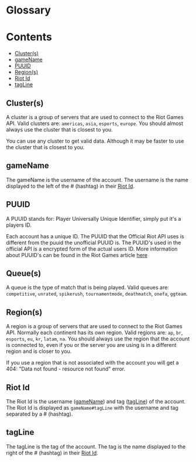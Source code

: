 # Glossary
# Contents
- [Cluster(s)](#clusters)
- [gameName](#gamename)
- [PUUID](#puuid)
- [Region(s)](#regions)
- [Riot Id](#riot-id)
- [tagLine](#tagline)

## Cluster(s)
A cluster is a group of servers that are used to connect to the Riot Games API. Valid clusters are: `americas`, `asia`, `esports`, `europe`. You should almost always use the cluster that is closest to you.

You can use any cluster to get valid data. Although it may be faster to use the cluster that is closest to you.

## gameName
The gameName is the username of the account. The username is the name displayed to the left of the # (hashtag) in their [Riot Id](#riotid).

## PUUID
A PUUID stands for: Player Universally Unique Identifier, simply put it's a players ID.

Each account has a unique ID. The PUUID that the Official Riot API uses is different from the puuid the unofficial PUUID is. The PUUID's used in the official API is a encrypted form of the actual users ID. More information about PUUID's can be found in the Riot Games article [here](https://www.riotgames.com/en/DevRel/player-universally-unique-identifiers-and-a-new-security-layer)

## Queue(s)
A queue is the type of match that is being played. Valid queues are: `competitive`, `unrated`, `spikerush`, `tournamentmode`, `deathmatch`, `onefa`, `ggteam`.

## Region(s)
A region is a group of servers that are used to connect to the Riot Games API. Normally each continent has its own region. Valid regions are: `ap`, `br`, `esports`, `eu`, `kr`, `latam`, `na`. You should always use the region that the account is connected to, even if you or the server you are using is in a different region and is closer to you.

If you use a region that is not associated with the account you will get a 404: "Data not found - resource not found" error.

## Riot Id
The Riot Id is the username ([gameName](#gamename)) and tag ([tagLine](#tagline)) of the account. The Riot Id is displayed as `gameName#tagLine` with the username and tag separated by a # (hashtag).

## tagLine
The tagLine is the tag of the account. The tag is the name displayed to the right of the # (hashtag) in their [Riot Id](#riotid).

